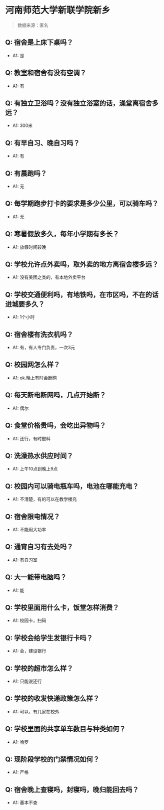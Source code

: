 # 河南师范大学新联学院新乡

> 数据来源：匿名

## Q: 宿舍是上床下桌吗？

- A1: 是

## Q: 教室和宿舍有没有空调？

- A1: 有

## Q: 有独立卫浴吗？没有独立浴室的话，澡堂离宿舍多远？

- A1: 300米

## Q: 有早自习、晚自习吗？

- A1: 有

## Q: 有晨跑吗？

- A1: 无

## Q: 每学期跑步打卡的要求是多少公里，可以骑车吗？

- A1: 无

## Q: 寒暑假放多久，每年小学期有多长？

- A1: 放假时间较晚

## Q: 学校允许点外卖吗，取外卖的地方离宿舍楼多远？

- A1: 没有美团之类的，有本地外卖平台

## Q: 学校交通便利吗，有地铁吗，在市区吗，不在的话进城要多久？

- A1: 1个小时

## Q: 宿舍楼有洗衣机吗？

- A1: 有，有人专门负责，一次3元

## Q: 校园网怎么样？

- A1: ok.晚上有时会断网

## Q: 每天断电断网吗，几点开始断？

- A1: 偶尔

## Q: 食堂价格贵吗，会吃出异物吗？

- A1: 还行，有时塑料

## Q: 洗澡热水供应时间？

- A1: 上午10点到晚上9点

## Q: 校园内可以骑电瓶车吗，电池在哪能充电？

- A1: 不清楚，有的可以在教学楼充

## Q: 宿舍限电情况？

- A1: 不能用大功率

## Q: 通宵自习有去处吗？

- A1: 有自习室

## Q: 大一能带电脑吗？

- A1: 能

## Q: 学校里面用什么卡，饭堂怎样消费？

- A1: 校园卡，扫码

## Q: 学校会给学生发银行卡吗？

- A1: 会，建设银行

## Q: 学校的超市怎么样？

- A1: 只能说还行

## Q: 学校的收发快递政策怎么样？

- A1: 可以，有几家在校外

## Q: 学校里面的共享单车数目与种类如何？

- A1: 哈罗

## Q: 现阶段学校的门禁情况如何？

- A1: 严格

## Q: 宿舍晚上查寝吗，封寝吗，晚归能回去吗？

- A1: 基本不查

